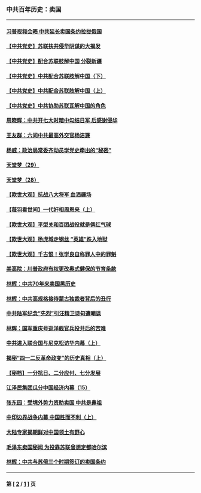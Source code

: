 ### 中共百年历史：卖国
---
#### [习普视频会晤 中共延长卖国条约拉拢俄国](../../pages/nf1176117/n13060971.md?12240430) 
#### [【中共党史】苏联扶共侵华阴谋的大揭发](../../pages/nf1176117/n13056050.md?12240430) 
#### [【中共党史】配合苏联肢解中国 分裂新疆](../../pages/nf1176117/n13040700.md?12240430) 
#### [【中共党史】中共配合苏联肢解中国（下）](../../pages/nf1176117/n13035660.md?12240430) 
#### [【中共党史】中共配合苏联肢解中国（上）](../../pages/nf1176117/n13030262.md?12240430) 
#### [【中共党史】中共协助苏联瓦解中国的角色](../../pages/nf1176117/n13018109.md?12240430) 
#### [周晓辉：中共开七大时暗中勾结日军 后感谢侵华](../../pages/nf1176117/n12921960.md?12240430) 
#### [王友群：六问中共最高外交官杨洁篪](../../pages/nf1176117/n12836495.md?12240430) 
#### [杨威：政治局常委齐动员学党史牵出的“秘密”](../../pages/nf1176117/n12764642.md?12240430) 
#### [天堂梦（29）](../../pages/nf1176117/n12408465.md?12240430) 
#### [天堂梦（28）](../../pages/nf1176117/n12408309.md?12240430) 
#### [【欺世大观】抗战八大将军 血洒疆场](../../pages/nf1176117/n12357044.md?12240430) 
#### [【薇羽看世间】一代奸相周恩来（上）](../../pages/nf1176117/n12401109.md?12240430) 
#### [【欺世大观】平型关和百团战役就是俩红气球](../../pages/nf1176117/n12359157.md?12240430) 
#### [【欺世大观】杨虎城走钢丝 “英雄”跌入地狱](../../pages/nf1176117/n12358840.md?12240430) 
#### [【欺世大观】千古恨！张学良自称罪人中的罪魁](../../pages/nf1176117/n12358629.md?12240430) 
#### [美高院：川普政府有权更改奥式健保的节育条款](../../pages/nf1176117/n12242171.md?12240430) 
#### [林辉：中共70年来卖国黑历史](../../pages/nf1176117/n11552181.md?12240430) 
#### [林辉：中共高规格接待蒙古独裁者背后的丑行](../../pages/nf1176117/n11225005.md?12240430) 
#### [中共陆军纪念“先烈”引汪精卫诗句遭嘲讽](../../pages/nf1176117/n11153345.md?12240430) 
#### [林辉：国军重庆号巡洋舰官兵投共后的苦难](../../pages/nf1176117/n10997801.md?12240430) 
#### [中共进入联合国与尼克松访华内幕（上）](../../pages/nf1176117/n10138788.md?12240430) 
#### [揭秘“四一二反革命政变”的历史真相（上）](../../pages/nf1176117/n9996650.md?12240430) 
#### [【秘档】一分抗日、二分应付、七分发展](../../pages/nf1176117/n9331484.md?12240430) 
#### [江泽民集团瓜分中国经济内幕（15）](../../pages/nf1176117/n9268584.md?12240430) 
#### [张东园：受境外势力资助卖国 中共是鼻祖](../../pages/nf1176117/n9272480.md?12240430) 
#### [中印边界战争内幕 中国胜而不利（上）](../../pages/nf1176117/n9252458.md?12240430) 
#### [大陆专家揭朝鲜对中国领土有野心](../../pages/nf1176117/n9074056.md?12240430) 
#### [毛泽东卖国秘闻 为投靠苏联曾想定都哈尔滨](../../pages/nf1176117/n9058631.md?12240430) 
#### [林辉：中共与苏俄三个时期签订的卖国条约](../../pages/nf1176117/n9036062.md?12240430) 

---
#### 第 [ [2](./2.md?12240430) / [1](./1.md?12240430) ] 页
